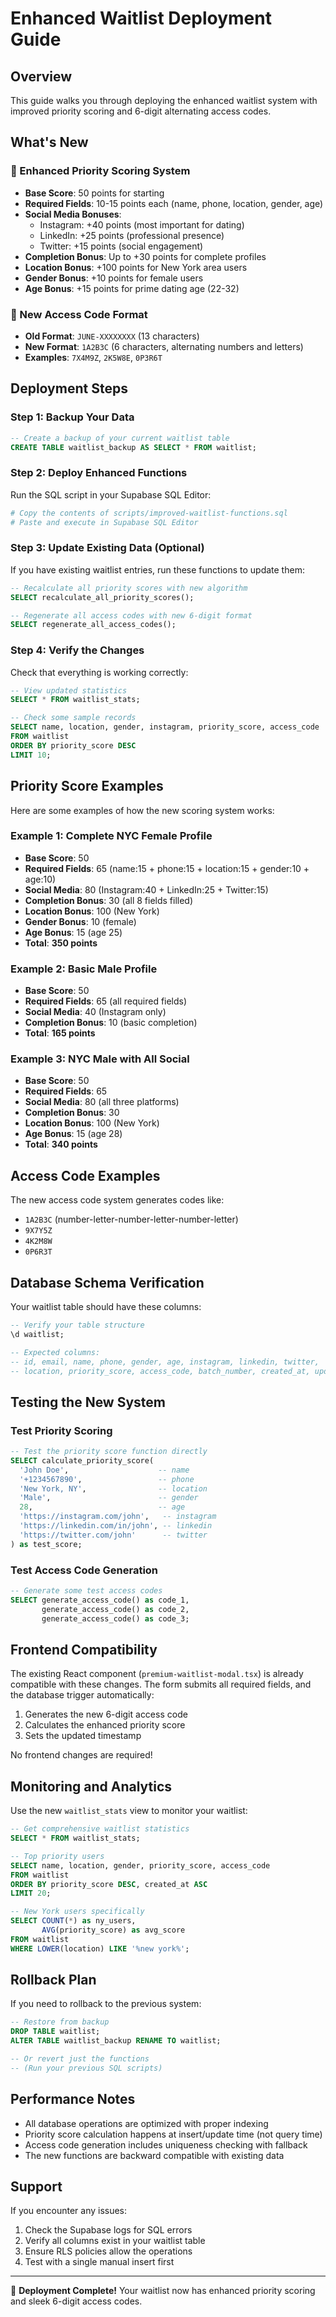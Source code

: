 # Enhanced Waitlist Deployment Guide

## Overview
This guide walks you through deploying the enhanced waitlist system with improved priority scoring and 6-digit alternating access codes.

## What's New

### 🎯 Enhanced Priority Scoring System
- **Base Score**: 50 points for starting
- **Required Fields**: 10-15 points each (name, phone, location, gender, age)
- **Social Media Bonuses**:
  - Instagram: +40 points (most important for dating)
  - LinkedIn: +25 points (professional presence)
  - Twitter: +15 points (social engagement)
- **Completion Bonus**: Up to +30 points for complete profiles
- **Location Bonus**: +100 points for New York area users
- **Gender Bonus**: +10 points for female users
- **Age Bonus**: +15 points for prime dating age (22-32)

### 🔐 New Access Code Format
- **Old Format**: `JUNE-XXXXXXXX` (13 characters)
- **New Format**: `1A2B3C` (6 characters, alternating numbers and letters)
- **Examples**: `7X4M9Z`, `2K5W8E`, `0P3R6T`

## Deployment Steps

### Step 1: Backup Your Data
```sql
-- Create a backup of your current waitlist table
CREATE TABLE waitlist_backup AS SELECT * FROM waitlist;
```

### Step 2: Deploy Enhanced Functions
Run the SQL script in your Supabase SQL Editor:

```bash
# Copy the contents of scripts/improved-waitlist-functions.sql
# Paste and execute in Supabase SQL Editor
```

### Step 3: Update Existing Data (Optional)
If you have existing waitlist entries, run these functions to update them:

```sql
-- Recalculate all priority scores with new algorithm
SELECT recalculate_all_priority_scores();

-- Regenerate all access codes with new 6-digit format
SELECT regenerate_all_access_codes();
```

### Step 4: Verify the Changes
Check that everything is working correctly:

```sql
-- View updated statistics
SELECT * FROM waitlist_stats;

-- Check some sample records
SELECT name, location, gender, instagram, priority_score, access_code 
FROM waitlist 
ORDER BY priority_score DESC 
LIMIT 10;
```

## Priority Score Examples

Here are some examples of how the new scoring system works:

### Example 1: Complete NYC Female Profile
- **Base Score**: 50
- **Required Fields**: 65 (name:15 + phone:15 + location:15 + gender:10 + age:10)
- **Social Media**: 80 (Instagram:40 + LinkedIn:25 + Twitter:15)
- **Completion Bonus**: 30 (all 8 fields filled)
- **Location Bonus**: 100 (New York)
- **Gender Bonus**: 10 (female)
- **Age Bonus**: 15 (age 25)
- **Total**: **350 points**

### Example 2: Basic Male Profile
- **Base Score**: 50
- **Required Fields**: 65 (all required fields)
- **Social Media**: 40 (Instagram only)
- **Completion Bonus**: 10 (basic completion)
- **Total**: **165 points**

### Example 3: NYC Male with All Social
- **Base Score**: 50
- **Required Fields**: 65
- **Social Media**: 80 (all three platforms)
- **Completion Bonus**: 30
- **Location Bonus**: 100 (New York)
- **Age Bonus**: 15 (age 28)
- **Total**: **340 points**

## Access Code Examples

The new access code system generates codes like:
- `1A2B3C` (number-letter-number-letter-number-letter)
- `9X7Y5Z`
- `4K2M8W`
- `0P6R3T`

## Database Schema Verification

Your waitlist table should have these columns:
```sql
-- Verify your table structure
\d waitlist;

-- Expected columns:
-- id, email, name, phone, gender, age, instagram, linkedin, twitter, 
-- location, priority_score, access_code, batch_number, created_at, updated_at
```

## Testing the New System

### Test Priority Scoring
```sql
-- Test the priority score function directly
SELECT calculate_priority_score(
  'John Doe',                    -- name
  '+1234567890',                 -- phone
  'New York, NY',                -- location
  'Male',                        -- gender
  28,                            -- age
  'https://instagram.com/john',   -- instagram
  'https://linkedin.com/in/john', -- linkedin
  'https://twitter.com/john'      -- twitter
) as test_score;
```

### Test Access Code Generation
```sql
-- Generate some test access codes
SELECT generate_access_code() as code_1,
       generate_access_code() as code_2,
       generate_access_code() as code_3;
```

## Frontend Compatibility

The existing React component (`premium-waitlist-modal.tsx`) is already compatible with these changes. The form submits all required fields, and the database trigger automatically:

1. Generates the new 6-digit access code
2. Calculates the enhanced priority score
3. Sets the updated timestamp

No frontend changes are required!

## Monitoring and Analytics

Use the new `waitlist_stats` view to monitor your waitlist:

```sql
-- Get comprehensive waitlist statistics
SELECT * FROM waitlist_stats;

-- Top priority users
SELECT name, location, gender, priority_score, access_code
FROM waitlist 
ORDER BY priority_score DESC, created_at ASC
LIMIT 20;

-- New York users specifically
SELECT COUNT(*) as ny_users,
       AVG(priority_score) as avg_score
FROM waitlist 
WHERE LOWER(location) LIKE '%new york%';
```

## Rollback Plan

If you need to rollback to the previous system:

```sql
-- Restore from backup
DROP TABLE waitlist;
ALTER TABLE waitlist_backup RENAME TO waitlist;

-- Or revert just the functions
-- (Run your previous SQL scripts)
```

## Performance Notes

- All database operations are optimized with proper indexing
- Priority score calculation happens at insert/update time (not query time)
- Access code generation includes uniqueness checking with fallback
- The new functions are backward compatible with existing data

## Support

If you encounter any issues:
1. Check the Supabase logs for SQL errors
2. Verify all columns exist in your waitlist table
3. Ensure RLS policies allow the operations
4. Test with a single manual insert first

---

🎉 **Deployment Complete!** Your waitlist now has enhanced priority scoring and sleek 6-digit access codes. 